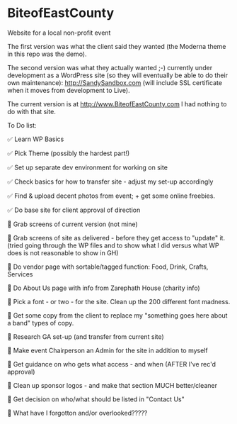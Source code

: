 # BiteofEastCounty
Website for a local non-profit event

The first version was what the client said they wanted (the Moderna theme in this repo was the demo).

The second version was what they actually wanted ;-)
  currently under development as a WordPress site (so they will eventually be able to do their own maintenance):
  http://SandySandbox.com
  (will include SSL certificate when it moves from development to Live).

The current version is at http://www.BiteofEastCounty.com
I had nothing to do with that site.


To Do list:

:white_check_mark: Learn WP Basics

:white_check_mark: Pick Theme (possibly the hardest part!)

:white_check_mark: Set up separate dev environment for working on site

:white_check_mark: Check basics for how to transfer site - adjust my set-up accordingly

:white_check_mark: Find & upload decent photos from event; + get some online freebies.

:white_check_mark: Do base site for client approval of direction

:black_square_button: Grab screens of current version (not mine)

:black_square_button: Grab screens of site as delivered - before they get access to "update" it.
  (tried going through the WP files and to show what I did versus what WP does is not reasonable to show in GH)
  
:black_square_button: Do vendor page with sortable/tagged function: Food, Drink, Crafts, Services

:black_square_button: Do About Us page with info from Zarephath House (charity info)

:black_square_button: Pick a font - or two - for the site.  Clean up the 200 different font madness.

:black_square_button: Get some copy from the client to replace my "something goes here about a band" types of copy.

:black_square_button: Research GA set-up (and transfer from current site)

:black_square_button: Make event Chairperson an Admin for the site in addition to myself

:black_square_button: Get guidance on who gets what access - and when (AFTER I've rec'd approval)

:black_square_button: Clean up sponsor logos - and make that section MUCH better/cleaner

:black_square_button: Get decision on who/what should be listed in "Contact Us"

:black_square_button: What have I forgotton and/or overlooked?????





